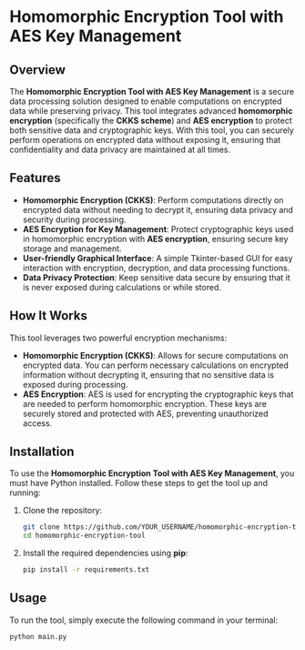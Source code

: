 # Homomorphic Encryption Tool with AES Key Management

## Overview
The **Homomorphic Encryption Tool with AES Key Management** is a secure data processing solution designed to enable computations on encrypted data while preserving privacy. This tool integrates advanced **homomorphic encryption** (specifically the **CKKS scheme**) and **AES encryption** to protect both sensitive data and cryptographic keys. With this tool, you can securely perform operations on encrypted data without exposing it, ensuring that confidentiality and data privacy are maintained at all times.

## Features
- **Homomorphic Encryption (CKKS)**: Perform computations directly on encrypted data without needing to decrypt it, ensuring data privacy and security during processing.
- **AES Encryption for Key Management**: Protect cryptographic keys used in homomorphic encryption with **AES encryption**, ensuring secure key storage and management.
- **User-friendly Graphical Interface**: A simple Tkinter-based GUI for easy interaction with encryption, decryption, and data processing functions.
- **Data Privacy Protection**: Keep sensitive data secure by ensuring that it is never exposed during calculations or while stored.
  
## How It Works
This tool leverages two powerful encryption mechanisms:
- **Homomorphic Encryption (CKKS)**: Allows for secure computations on encrypted data. You can perform necessary calculations on encrypted information without decrypting it, ensuring that no sensitive data is exposed during processing.
- **AES Encryption**: AES is used for encrypting the cryptographic keys that are needed to perform homomorphic encryption. These keys are securely stored and protected with AES, preventing unauthorized access.

## Installation

To use the **Homomorphic Encryption Tool with AES Key Management**, you must have Python installed. Follow these steps to get the tool up and running:

1. Clone the repository:
    ```bash
    git clone https://github.com/YOUR_USERNAME/homomorphic-encryption-tool.git
    cd homomorphic-encryption-tool
    ```

2. Install the required dependencies using **pip**:
    ```bash
    pip install -r requirements.txt
    ```

## Usage

To run the tool, simply execute the following command in your terminal:

```bash
python main.py
